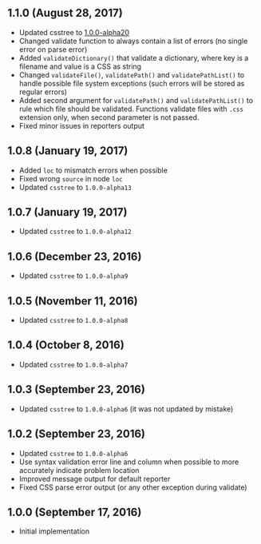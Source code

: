 ## 1.1.0 (August 28, 2017)

- Updated csstree to [1.0.0-alpha20](https://github.com/csstree/csstree/releases/tag/v1.0.0-alpha20)
- Changed validate function to always contain a list of errors (no single error on parse error)
- Added `validateDictionary()` that validate a dictionary, where key is a filename and value is a CSS as string
- Changed `validateFile()`, `validatePath()` and `validatePathList()` to handle possible file system exceptions (such errors will be stored as regular errors)
- Added second argument for `validatePath()` and `validatePathList()` to rule which file should be validated. Functions validate files with `.css` extension only, when second parameter is not passed.
- Fixed minor issues in reporters output

## 1.0.8 (January 19, 2017)

- Added `loc` to mismatch errors when possible
- Fixed wrong `source` in node `loc`
- Updated `csstree` to `1.0.0-alpha13`

## 1.0.7 (January 19, 2017)

- Updated `csstree` to `1.0.0-alpha12`

## 1.0.6 (December 23, 2016)

- Updated `csstree` to `1.0.0-alpha9`

## 1.0.5 (November 11, 2016)

- Updated `csstree` to `1.0.0-alpha8`

## 1.0.4 (October 8, 2016)

- Updated `csstree` to `1.0.0-alpha7`

## 1.0.3 (September 23, 2016)

- Updated `csstree` to `1.0.0-alpha6` (it was not updated by mistake)

## 1.0.2 (September 23, 2016)

- Updated `csstree` to `1.0.0-alpha6`
- Use syntax validation error line and column when possible to more accurately indicate problem location
- Improved message output for default reporter
- Fixed CSS parse error output (or any other exception during validate)

## 1.0.0 (September 17, 2016)

- Initial implementation
